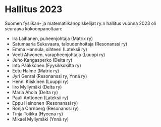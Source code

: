 # Hallitus 2023

Suomen fysiikan- ja matematiikanopiskelijat ry:n hallitus vuonna 2023
oli seuraava kokoonpanoltaan:

* Ira Laihanen, puheenjohtaja (Matrix ry)
* Satumaaria Sukuvaara, taloudenhoitaja (Resonanssi ry)
* Emma Hannula, sihteeri (Lateksii ry)
* Veeti Ahvonen, varapheenjohtaja (Luuppi ry)
* Juho Kangasperko (Delta ry)
* Into Pääkkönen (Fyysikkokilta ry)
* Eetu Halme (Matrix ry)
* Jyri Genral (Resonanssi ry, Ynnä ry)
* Henni Kiiskinen (Luuppi ry)
* Iiro Myllymäki (Delta ry)
* Maria Ahola (Delta ry)
* Pauli Anttonen (Lateksii ry)
* Eppu Heinonen (Resonanssi ry)
* Ronja Öhrnberg (Resonanssi ry)
* Tinja Toikka (Hyeena ry)
* Mikael Myllymäki (Ynnä ry)
